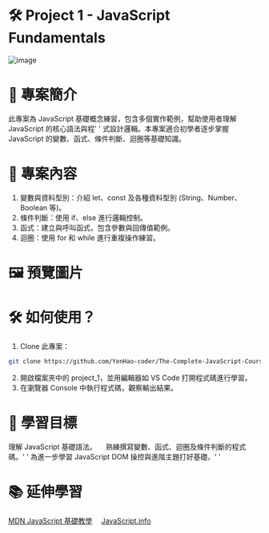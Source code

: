 # 🛠️ Project 1 - JavaScript Fundamentals
![image](https://github.com/user-attachments/assets/869d4069-5996-4cf5-a73c-930bca3a3231)

# 📌 專案簡介
此專案為 JavaScript 基礎概念練習，包含多個實作範例，幫助使用者理解 JavaScript 的核心語法與程'  '
式設計邏輯。本專案適合初學者逐步掌握 JavaScript 的變數、函式、條件判斷、迴圈等基礎知識。

# 🚀 專案內容
1. 變數與資料型別：介紹 let、const 及各種資料型別 (String、Number、Boolean 等)。
2. 條件判斷：使用 if、else 進行邏輯控制。
3. 函式：建立與呼叫函式，包含參數與回傳值範例。
4. 迴圈：使用 for 和 while 進行重複操作練習。

# 🖼️ 預覽圖片

# 🛠️ 如何使用？
1. Clone 此專案：
  ``` bash
  git clone https://github.com/YenHao-coder/The-Complete-JavaScript-Course.git
  ```
2. 開啟檔案夾中的 project_1，並用編輯器如 VS Code 打開程式碼進行學習。
3. 在瀏覽器 Console 中執行程式碼，觀察輸出結果。

# 🎯 學習目標
理解 JavaScript 基礎語法。`  `
熟練撰寫變數、函式、迴圈及條件判斷的程式碼。'  '
為進一步學習 JavaScript DOM 操控與進階主題打好基礎。'  '

# 📚 延伸學習
  [MDN JavaScript 基礎教學](https://developer.mozilla.org/zh-TW/docs/Web/JavaScript/Guide)`  `
  [JavaScript.info](https://javascript.info/)`  `
